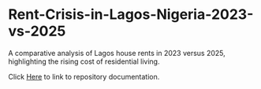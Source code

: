 # Rent-Crisis-in-Lagos-Nigeria-2023-vs-2025
A comparative analysis of Lagos house rents in 2023 versus 2025, highlighting the rising cost of residential living.


Click [Here](https://theonlylulu.hashnode.dev/rent-crisis-in-lagos-nigeria-2023-vs-2025) to link to repository documentation.
